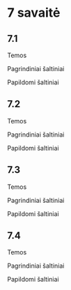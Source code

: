# 7 savaitė

## 7.1

Temos

Pagrindiniai šaltiniai

Papildomi šaltiniai

## 7.2

Temos

Pagrindiniai šaltiniai

Papildomi šaltiniai

## 7.3

Temos

Pagrindiniai šaltiniai

Papildomi šaltiniai

## 7.4

Temos

Pagrindiniai šaltiniai

Papildomi šaltiniai

